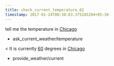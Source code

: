 ```yaml
---
title: check_current_temperature_02
timestamp: 2017-01-24T00:30:03.375245204+05:30
---
```


tell me the temperature in [Chicago](city)
* ask_current_weather/temperature

< It is currently [60](temperature) degrees in [Chicago](city)
* provide_weather/current
